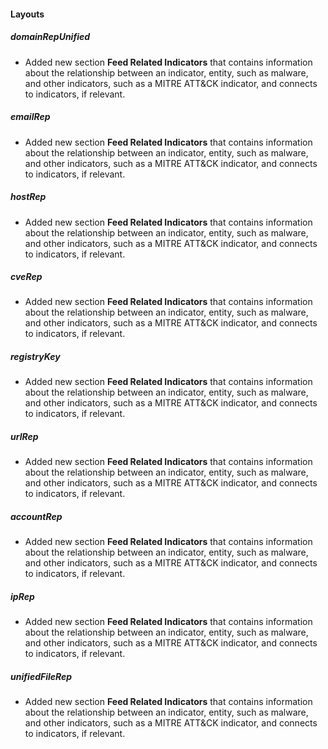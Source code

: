 
#### Layouts
##### domainRepUnified
- Added new section **Feed Related Indicators** that contains information about the relationship between an indicator, entity, such as malware, and other indicators, such as a MITRE ATT&CK indicator, and connects to indicators, if relevant.
##### emailRep
- Added new section **Feed Related Indicators** that contains information about the relationship between an indicator, entity, such as malware, and other indicators, such as a MITRE ATT&CK indicator, and connects to indicators, if relevant.
##### hostRep
- Added new section **Feed Related Indicators** that contains information about the relationship between an indicator, entity, such as malware, and other indicators, such as a MITRE ATT&CK indicator, and connects to indicators, if relevant.
##### cveRep
- Added new section **Feed Related Indicators** that contains information about the relationship between an indicator, entity, such as malware, and other indicators, such as a MITRE ATT&CK indicator, and connects to indicators, if relevant.
##### registryKey
- Added new section **Feed Related Indicators** that contains information about the relationship between an indicator, entity, such as malware, and other indicators, such as a MITRE ATT&CK indicator, and connects to indicators, if relevant.
##### urlRep
- Added new section **Feed Related Indicators** that contains information about the relationship between an indicator, entity, such as malware, and other indicators, such as a MITRE ATT&CK indicator, and connects to indicators, if relevant.
##### accountRep
- Added new section **Feed Related Indicators** that contains information about the relationship between an indicator, entity, such as malware, and other indicators, such as a MITRE ATT&CK indicator, and connects to indicators, if relevant.
##### ipRep
- Added new section **Feed Related Indicators** that contains information about the relationship between an indicator, entity, such as malware, and other indicators, such as a MITRE ATT&CK indicator, and connects to indicators, if relevant.
##### unifiedFileRep
- Added new section **Feed Related Indicators** that contains information about the relationship between an indicator, entity, such as malware, and other indicators, such as a MITRE ATT&CK indicator, and connects to indicators, if relevant.
